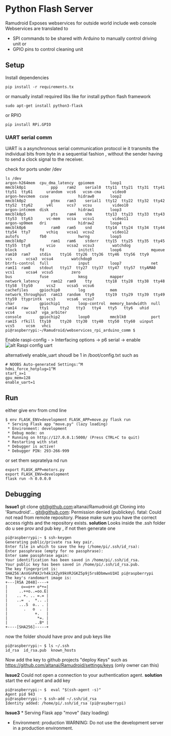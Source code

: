 # Python Flash Server 

Ramudroid Exposes webservices for outside world include web console 
Webservices are translated to 
- SPI commands to be shared with Arduino to manually control driving unit  or 
- GPIO pins to control cleaning unit 

## Setup
Install dependencies
```
pip install -r requirements.tx
```
or manually install required libs like for install python flash framework 
```
sudo apt-get install python3-flask
```
or RPIO
```
pip install RPi.GPIO
```

### UART serial comm

UART is a asynchronous serial communication protocol ie it transmits the individual bits from byte in a sequential fashion , without the sender having to send a clock signal to the receiver. 

check for ports under /dev 
```
ls /dev
argon-h264mem  cpu_dma_latency  gpiomem       loop1             mmcblk0p1           ppp    ram2    serial0  tty11  tty21  tty31  tty41  tty51  tty61      urandom  vcs6   vcsm-cma     video0
argon-hevcmem  cuse             hidraw0       loop2             mmcblk0p2           ptmx   ram3    serial1  tty12  tty22  tty32  tty42  tty52  tty62      v4l      vcs7   vcsu         video10
argon-intcmem  disk             hidraw1       loop3             mmcblk0p5           pts    ram4    shm      tty13  tty23  tty33  tty43  tty53  tty63      vc-mem   vcsa   vcsu1        video11
argon-vp9mem   dri              hidraw2       loop4             mmcblk0p6           ram0   ram5    snd      tty14  tty24  tty34  tty44  tty54  tty7       vchiq    vcsa1  vcsu2        video12
autofs         fb0              hwrng         loop5             mmcblk0p7           ram1   ram6    stderr   tty15  tty25  tty35  tty45  tty55  tty8       vcio     vcsa2  vcsu3        watchdog
block          fd               initctl       loop6             mqueue              ram10  ram7    stdin    tty16  tty26  tty36  tty46  tty56  tty9       vcs      vcsa3  vcsu4        watchdog0
btrfs-control  full             input         loop7             net                 ram11  ram8    stdout   tty17  tty27  tty37  tty47  tty57  ttyAMA0    vcs1     vcsa4  vcsu5        zero
bus            fuse             kmsg          mapper            network_latency     ram12  ram9    tty      tty18  tty28  tty38  tty48  tty58  ttyS0      vcs2     vcsa5  vcsu6
cachefiles     gpiochip0        log           mem               network_throughput  ram13  random  tty0     tty19  tty29  tty39  tty49  tty59  ttyprintk  vcs3     vcsa6  vcsu7
char           gpiochip1        loop-control  memory_bandwidth  null                ram14  raw     tty1     tty2   tty3   tty4   tty5   tty6   uhid       vcs4     vcsa7  vga_arbiter
console        gpiochip2        loop0         mmcblk0           port                ram15  rfkill  tty10    tty20  tty30  tty40  tty50  tty60  uinput     vcs5     vcsm   vhci
pi@raspberrypi:~/Ramudroid/webservices_rpi_arduino_comm $ 

```

Enable raspi-config - > Interfacing options -> p6 serial -> enable  
![alt Raspi config uart](https://github.com/altanai/Ramudroid/blob/master/webservices_rpi_arduino_comm/Screenshot%202019-10-12%20at%201.08.54%20PM.png?raw=true)

alternatively enable_uart shoudl be 1 in /boot/config.txt
such as 
```
# NOOBS Auto-generated Settings:^M
hdmi_force_hotplug=1^M
start_x=1
gpu_mem=128
enable_uart=1
```

## Run 

either give env from cmd line 
```
$ env FLASK_ENV=development FLASK_APP=move.py flask run
 * Serving Flask app "move.py" (lazy loading)
 * Environment: development
 * Debug mode: on
 * Running on http://127.0.0.1:5000/ (Press CTRL+C to quit)
 * Restarting with stat
 * Debugger is active!
 * Debugger PIN: 293-266-999
```

or set them sepratelya nd run 
```
export FLASK_APP=motors.py
export FLASK_ENV=development
flask run -h 0.0.0.0
```


## Debugging 

**Issue1** git clone git@github.com:altanai/Ramudroid.git
Cloning into 'Ramudroid'...
git@github.com: Permission denied (publickey).
fatal: Could not read from remote repository.
Please make sure you have the correct access rights
and the repository exists.
**solution** Looks inside the .ssh folder do u see prov and pub key , if not then generate one
```
pi@raspberrypi:~ $ ssh-keygen
Generating public/private rsa key pair.
Enter file in which to save the key (/home/pi/.ssh/id_rsa): 
Enter passphrase (empty for no passphrase): 
Enter same passphrase again: 
Your identification has been saved in /home/pi/.ssh/id_rsa.
Your public key has been saved in /home/pi/.ssh/id_rsa.pub.
The key fingerprint is:
SHA256:AnVGnPAXJrh4k1XZyX9kVRJGKZ5p9j5rs8DbmwxU1HI pi@raspberrypi
The key's randomart image is:
+---[RSA 2048]----+
|      o==o++ o*+=|
|     ..++o..=oo.E|
|    .. +. .. =.= |
|    ..=  .  *.. .|
|     ...S  o.. . |
|       .   o  .  |
|            +.   |
|             *=. |
|            ..B* |
+----[SHA256]-----+
```
now the folder should have prov and pub keys like 
```
pi@raspberrypi:~ $ ls ~/.ssh
id_rsa  id_rsa.pub  known_hosts
```
Now add the key to github projects "deploy Keys" such as https://github.com/altanai/Ramudroid/settings/keys 
(only owner can this)

**Issue2** Could not open a connection to your authentication agent.
**solution** start the evl agent and add key 
```
pi@raspberrypi:~ $  eval "$(ssh-agent -s)"   
Agent pid 943
pi@raspberrypi:~ $ ssh-add ~/.ssh/id_rsa
Identity added: /home/pi/.ssh/id_rsa (pi@raspberrypi)
```

**Issue3**  * Serving Flask app "move" (lazy loading)
 * Environment: production
   WARNING: Do not use the development server in a production environment.